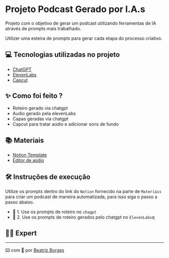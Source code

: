 # Projeto Podcast Gerado por I.A.s

Projeto com o objetivo de gerar um podcast utilizando ferramentas de IA através de prompts mais trabalhado.

Utilizer uma esteira de prompts para gerar cada etapa do processo criativo.

## 💻 Tecnologias utilizadas no projeto

- [ChatGPT](https://chat.openai.com/) 
- [ElevenLabs](https://beta.elevenlabs.io/)
- [Capcut](https://www.capcut.com/pt-br/)

## ✨ Como foi feito ?

- Roteiro gerado via chatgpt
- Audio gerado pela elevenLabs
- Capas geradas via chatgpt
- Capcut para tratar aúdio e adicionar sons de fundo

## 📚 Materiais

- [Notion Template](https://dour-juice-d7f.notion.site/PAS-Podcast-AI-Studio-18119e0d343e81e5b007fc67c30f229c)
- [Editor de aúdio](https://www.capcut.com/editor?from_page=landing_page&__action_from=picture_V%C3%ADdeos%20profissionais%20em%20minutos,%20n%C3%A3o%20em%20horas.)


## 🛠️ Instruções de execução

Utilize os prompts dentro do link do `Notion` fornecido na parte de `Materiais` para criar um podcast de maneira automatizada, para isso siga o passo a passo abaixo.

- 🤖 1. Use os prompts de roteiro no `chagpt`
- 🤖 2. Use os prompts de roteiro gerados pelo chatgpt no  `ElevenLabs`q

## 👨‍💻 Expert

---

⌨️ com 💜 por [Beatriz Borges](https://github.com/BeatrizBastosBorges)

